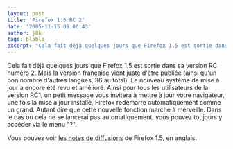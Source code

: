 ```yaml
---
layout: post
title: 'Firefox 1.5 RC 2'
date: '2005-11-15 09:06:43'
author: j0k
tags: blabla
excerpt: "Cela fait déjà quelques jours que Firefox 1.5 est sortie dans sa version RC numéro 2. Mais la version française vient juste d'être publiée (ainsi qu'un bon nombre d'autres langues, 36 au total).     \nLe nouveau système de mise à jour a encore été revu et amélioré. Ainsi pour tous les utilisateurs de la version RC1, un petit message vous invitera à mettre à jour      …"
---
```


Cela fait déjà quelques jours que Firefox 1.5 est sortie dans sa version RC numéro 2. Mais la version française vient juste d'être publiée (ainsi qu'un bon nombre d'autres langues, 36 au total).
Le nouveau système de mise à jour a encore été revu et amélioré. Ainsi pour tous les utilisateurs de la version RC1, un petit message vous invitera à mettre à jour votre navigateur, une fois la mise à jour installé, Firefox redémarre automatiquement comme un grand. Autant dire que cette nouvelle fonction marche à merveille.   Dans le cas où cela ne se lancerai pas automatiquement, vous pouvez toujours y accéder via le menu "?".

Vous pouvez voir [les notes de diffusions](http://www.mozilla.org/products/firefox/releases/1.5.html) de Firefox 1.5, en anglais.
